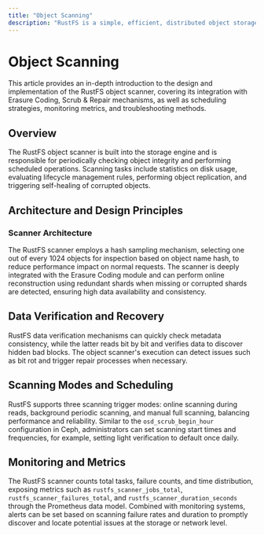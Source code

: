 ```yaml
---
title: "Object Scanning"
description: "RustFS is a simple, efficient, distributed object storage. It is 100% S3 compatible, open source software released under the Apache2 license."
---
```


# Object Scanning

This article provides an in-depth introduction to the design and implementation of the RustFS object scanner, covering its integration with Erasure Coding, Scrub & Repair mechanisms, as well as scheduling strategies, monitoring metrics, and troubleshooting methods.

## Overview

The RustFS object scanner is built into the storage engine and is responsible for periodically checking object integrity and performing scheduled operations. Scanning tasks include statistics on disk usage, evaluating lifecycle management rules, performing object replication, and triggering self-healing of corrupted objects.

## Architecture and Design Principles

### Scanner Architecture

The RustFS scanner employs a hash sampling mechanism, selecting one out of every 1024 objects for inspection based on object name hash, to reduce performance impact on normal requests. The scanner is deeply integrated with the Erasure Coding module and can perform online reconstruction using redundant shards when missing or corrupted shards are detected, ensuring high data availability and consistency.

## Data Verification and Recovery

RustFS data verification mechanisms can quickly check metadata consistency, while the latter reads bit by bit and verifies data to discover hidden bad blocks. The object scanner's execution can detect issues such as bit rot and trigger repair processes when necessary.

## Scanning Modes and Scheduling

RustFS supports three scanning trigger modes: online scanning during reads, background periodic scanning, and manual full scanning, balancing performance and reliability. Similar to the `osd_scrub_begin_hour` configuration in Ceph, administrators can set scanning start times and frequencies, for example, setting light verification to default once daily.

## Monitoring and Metrics

The RustFS scanner counts total tasks, failure counts, and time distribution, exposing metrics such as `rustfs_scanner_jobs_total`, `rustfs_scanner_failures_total`, and `rustfs_scanner_duration_seconds` through the Prometheus data model. Combined with monitoring systems, alerts can be set based on scanning failure rates and duration to promptly discover and locate potential issues at the storage or network level.
